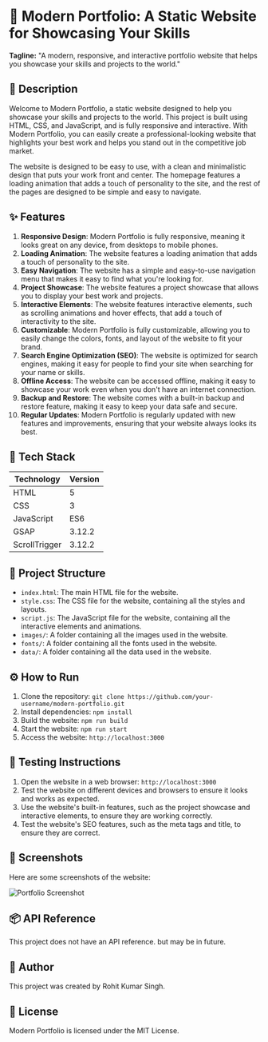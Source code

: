 **🚀 Modern Portfolio: A Static Website for Showcasing Your Skills**
============================================================

**Tagline:** "A modern, responsive, and interactive portfolio website that helps you showcase your skills and projects to the world."

**📖 Description**
----------------

Welcome to Modern Portfolio, a static website designed to help you showcase your skills and projects to the world. This project is built using HTML, CSS, and JavaScript, and is fully responsive and interactive. With Modern Portfolio, you can easily create a professional-looking website that highlights your best work and helps you stand out in the competitive job market.

The website is designed to be easy to use, with a clean and minimalistic design that puts your work front and center. The homepage features a loading animation that adds a touch of personality to the site, and the rest of the pages are designed to be simple and easy to navigate.

**✨ Features**
--------------

1. **Responsive Design**: Modern Portfolio is fully responsive, meaning it looks great on any device, from desktops to mobile phones.
2. **Loading Animation**: The website features a loading animation that adds a touch of personality to the site.
3. **Easy Navigation**: The website has a simple and easy-to-use navigation menu that makes it easy to find what you're looking for.
4. **Project Showcase**: The website features a project showcase that allows you to display your best work and projects.
5. **Interactive Elements**: The website features interactive elements, such as scrolling animations and hover effects, that add a touch of interactivity to the site.
6. **Customizable**: Modern Portfolio is fully customizable, allowing you to easily change the colors, fonts, and layout of the website to fit your brand.
7. **Search Engine Optimization (SEO)**: The website is optimized for search engines, making it easy for people to find your site when searching for your name or skills.
8. **Offline Access**: The website can be accessed offline, making it easy to showcase your work even when you don't have an internet connection.
9. **Backup and Restore**: The website comes with a built-in backup and restore feature, making it easy to keep your data safe and secure.
10. **Regular Updates**: Modern Portfolio is regularly updated with new features and improvements, ensuring that your website always looks its best.

**🧰 Tech Stack**
----------------

| Technology | Version |
| --- | --- |
| HTML | 5 |
| CSS | 3 |
| JavaScript | ES6 |
| GSAP | 3.12.2 |
| ScrollTrigger | 3.12.2 |

**📁 Project Structure**
------------------------

* `index.html`: The main HTML file for the website.
* `style.css`: The CSS file for the website, containing all the styles and layouts.
* `script.js`: The JavaScript file for the website, containing all the interactive elements and animations.
* `images/`: A folder containing all the images used in the website.
* `fonts/`: A folder containing all the fonts used in the website.
* `data/`: A folder containing all the data used in the website.

**⚙️ How to Run**
----------------

1. Clone the repository: `git clone https://github.com/your-username/modern-portfolio.git`
2. Install dependencies: `npm install`
3. Build the website: `npm run build`
4. Start the website: `npm run start`
5. Access the website: `http://localhost:3000`

**🧪 Testing Instructions**
-------------------------

1. Open the website in a web browser: `http://localhost:3000`
2. Test the website on different devices and browsers to ensure it looks and works as expected.
3. Use the website's built-in features, such as the project showcase and interactive elements, to ensure they are working correctly.
4. Test the website's SEO features, such as the meta tags and title, to ensure they are correct.

**📸 Screenshots**
----------------

Here are some screenshots of the website:

![Portfolio Screenshot](file:///C:/Users/Rohit%20Singh/Dropbox/Screenshots/portfolio.png)

**📦 API Reference**
------------------

This project does not have an API reference. but may be in future.

**👤 Author**
------------

This project was created by Rohit Kumar Singh.

**📝 License**
------------

Modern Portfolio is licensed under the MIT License.

